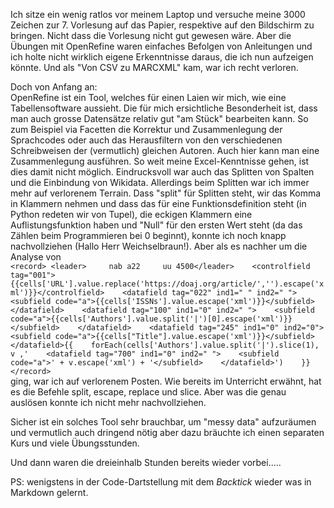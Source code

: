 Ich sitze ein wenig ratlos vor meinem Laptop und versuche meine 3000 Zeichen zur 7. Vorlesung auf das Papier, respektive auf den Bildschirm zu bringen. Nicht dass die Vorlesung nicht gut gewesen wäre. Aber die Übungen mit OpenRefine waren einfaches Befolgen von Anleitungen und ich holte nicht wirklich eigene Erkenntnisse daraus, die ich nun aufzeigen könnte. Und als "Von CSV zu MARCXML" kam, war ich recht verloren.   
   
Doch von Anfang an:   
OpenRefine ist ein Tool, welches für einen Laien wir mich, wie eine Tabellensoftware aussieht. Die für mich ersichtliche Besonderheit ist, dass man auch grosse Datensätze relativ gut "am Stück" bearbeiten kann. So zum Beispiel via Facetten die Korrektur und Zusammenlegung der Sprachcodes oder auch das Herausfiltern von den verschiedenen Schreibweisen der (vermutlich) gleichen Autoren. Auch hier kann man eine Zusammenlegung ausführen. So weit meine Excel-Kenntnisse gehen, ist dies damit nicht möglich. 
Eindrucksvoll war auch das Splitten von Spalten und die Einbindung von Wikidata. Allerdings beim Splitten war ich immer mehr auf verlorenem Terrain. Dass "split" für Splitten steht, wir das Komma in Klammern nehmen und dass das für eine Funktionsdefinition steht (in Python redeten wir von Tupel), die eckigen Klammern eine Auflistungsfunktion haben und "Null" für den ersten Wert steht (da das Zählen beim Programmieren bei 0 beginnt), konnte ich noch knapp nachvollziehen (Hallo Herr Weichselbraun!). Aber als es nachher um die Analyse von   
`<record>
<leader>     nab a22     uu 4500</leader>   
<controlfield tag="001">{{cells['URL'].value.replace('https://doaj.org/article/','').escape('xml')}}</controlfield>   
<datafield tag="022" ind1=" " ind2=" ">   
    <subfield code="a">{{cells['ISSNs'].value.escape('xml')}}</subfield>   
</datafield>   
<datafield tag="100" ind1="0" ind2=" ">   
    <subfield code="a">{{cells['Authors'].value.split('|')[0].escape('xml')}}</subfield>   
</datafield>   
<datafield tag="245" ind1="0" ind2="0">   
    <subfield code="a">{{cells["Title"].value.escape('xml')}}</subfield>   
</datafield>{{   
forEach(cells['Authors'].value.split('|').slice(1), v ,'   
<datafield tag="700" ind1="0" ind2=" ">   
    <subfield code="a">' + v.escape('xml') + '</subfield>   
</datafield>')   
}}   
</record>`   
ging, war ich auf verlorenem Posten. 
Wie bereits im Unterricht erwähnt, hat es die Befehle split, escape, replace und slice. Aber was die genau auslösen konnte ich nicht mehr nachvollziehen.

Sicher ist ein solches Tool sehr brauchbar, um "messy data" aufzuräumen und vermutlich auch dringend nötig aber dazu bräuchte ich einen separaten Kurs und viele Übungsstunden.

Und dann waren die dreieinhalb Stunden bereits wieder vorbei.....
   
PS: wenigstens in der Code-Dartstellung mit dem *Backtick* wieder was in Markdown gelernt.
